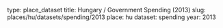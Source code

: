 type: place_dataset
title: Hungary / Government Spending (2013)
slug: places/hu/datasets/spending/2013
place: hu
dataset: spending
year: 2013

